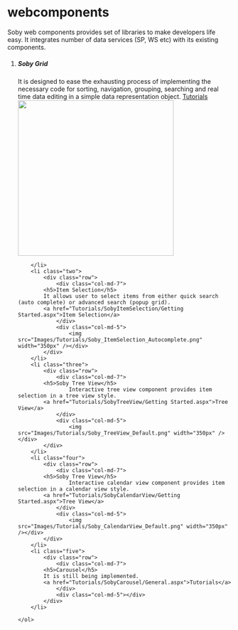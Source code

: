 # webcomponents
Soby web components provides set of libraries to make developers life easy. It integrates number of data services (SP, WS etc) with its existing components. 
    <ol class="round">
        <li class="one">
            <div class="row">
                <div class="col-md-7">
                    <h5>Soby Grid</h5>
                    It is designed to ease the exhausting process of implementing the necessary code for sorting, navigation, grouping, searching and real time data editing in a simple data representation object.
            <a href="Tutorials/SobyGrid/Getting Started.aspx">Tutorials</a>
                </div>
                <div class="col-md-5">
                    <img src="https://raw.githubusercontent.com/sobiens/webcomponents/master/Sobiens.Web.Components/Images/Tutorials/Soby_WebGrid_Aggregates.png?raw=true" width="350px" ></div>
            </div>

        </li>
        <li class="two">
            <div class="row">
                <div class="col-md-7">
            <h5>Item Selection</h5>
            It allows user to select items from either quick search (auto complete) or advanced search (popup grid).
            <a href="Tutorials/SobyItemSelection/Getting Started.aspx">Item Selection</a>
                </div>
                <div class="col-md-5">
                    <img src="Images/Tutorials/Soby_ItemSelection_Autocomplete.png" width="350px" /></div>
            </div>
        </li>
        <li class="three">
            <div class="row">
                <div class="col-md-7">
            <h5>Soby Tree View</h5>
                    Interactive tree view component provides item selection in a tree view style.
            <a href="Tutorials/SobyTreeView/Getting Started.aspx">Tree View</a>
                </div>
                <div class="col-md-5">
                    <img src="Images/Tutorials/Soby_TreeView_Default.png" width="350px" /></div>
            </div>
        </li>
        <li class="four">
            <div class="row">
                <div class="col-md-7">
            <h5>Soby Tree View</h5>
                    Interactive calendar view component provides item selection in a calendar view style.
            <a href="Tutorials/SobyCalendarView/Getting Started.aspx">Tree View</a>
                </div>
                <div class="col-md-5">
                    <img src="Images/Tutorials/Soby_CalendarView_Default.png" width="350px" /></div>
            </div>
        </li>
        <li class="five">
            <div class="row">
                <div class="col-md-7">
            <h5>Carousel</h5>
            It is still being implemented.
            <a href="Tutorials/SobyCarousel/General.aspx">Tutorials</a>
                </div>
                <div class="col-md-5"></div>
            </div>
        </li>

    </ol>

